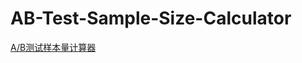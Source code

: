 # AB-Test-Sample-Size-Calculator
[A/B测试样本量计算器](https://bowei-zhang.shinyapps.io/Sample_Size_Calculator/)

